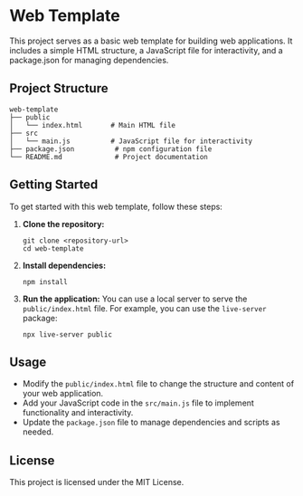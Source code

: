 # Web Template

This project serves as a basic web template for building web applications. It includes a simple HTML structure, a JavaScript file for interactivity, and a package.json for managing dependencies.

## Project Structure

```
web-template
├── public
│   └── index.html       # Main HTML file
├── src
│   └── main.js          # JavaScript file for interactivity
├── package.json          # npm configuration file
└── README.md             # Project documentation
```

## Getting Started

To get started with this web template, follow these steps:

1. **Clone the repository:**
   ```
   git clone <repository-url>
   cd web-template
   ```

2. **Install dependencies:**
   ```
   npm install
   ```

3. **Run the application:**
   You can use a local server to serve the `public/index.html` file. For example, you can use the `live-server` package:
   ```
   npx live-server public
   ```

## Usage

- Modify the `public/index.html` file to change the structure and content of your web application.
- Add your JavaScript code in the `src/main.js` file to implement functionality and interactivity.
- Update the `package.json` file to manage dependencies and scripts as needed.

## License

This project is licensed under the MIT License.